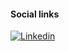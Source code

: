 #### Social links
[![Linkedin](https://img.shields.io/badge/linkedin-0077B5?style=for-the-badge&logo=linkedin&logoColor=white)](https://www.linkedin.com/in/matheusel/)
